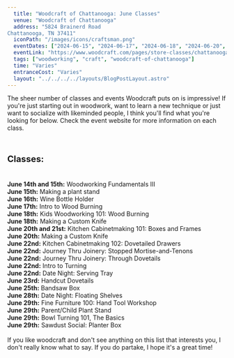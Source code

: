 ```yaml
---
  title: "Woodcraft of Chattanooga: June Classes"
  venue: "Woodcraft of Chattanooga"
  address: "5824 Brainerd Road
Chattanooga, TN 37411"
  iconPath: "/images/icons/craftsman.png"
  eventDates: ["2024-06-15", "2024-06-17", "2024-06-18", "2024-06-20", "2024-06-21", "2024-06-22", "2024-06-23", "2024-06-25", "2024-06-28", "2024-06-29"]
  eventLink: "https://www.woodcraft.com/pages/store-classes/chattanooga"
  tags: ["woodworking", "craft", "woodcraft-of-chattanooga"]
  time: "Varies"
  entranceCost: "Varies"
  layout: "../../../../layouts/BlogPostLayout.astro"
---
```


The sheer number of classes and events Woodcraft puts on is impressive! If you're just starting out in woodwork, want to learn a new technique or just want to socialize with likeminded people, I think you'll find what you're looking for below. Check the event website for more information on each class.

<br>
<b><p style="font-size: 20px;"> Classes:</p></b>
<br>
<b class="2024-06-14 2024-06-15">June 14th and 15th:</b> Woodworking Fundamentals III
<br>
<b class="2024-06-15">June 15th:</b> Making a plant stand
<br>
<b class="2024-06-16">June 16th:</b> Wine Bottle Holder
<br>
<b class="2024-06-17">June 17th:</b> Intro to Wood Burning
<br>
<b class="2024-06-18">June 18th:</b> Kids Woodworking 101: Wood Burning
<br>
<b class="2024-06-18">June 18th:</b> Making a Custom Knife
<br>
<b class="2024-06-20 2024-06-21">June 20th and 21st:</b> Kitchen Cabinetmaking 101: Boxes and Frames
<br>
<b class="2024-06-20">June 20th:</b> Making a Custom Knife
<br>
<b class="2024-06-22">June 22nd:</b> Kitchen Cabinetmaking 102: Dovetailed Drawers
<br>
<b class="2024-06-22">June 22nd:</b> Journey Thru Joinery: Stopped Mortise-and-Tenons
<br>
<b class="2024-06-22">June 22nd:</b> Journey Thru Joinery: Through Dovetails
<br>
<b class="2024-06-22">June 22nd:</b> Intro to Turning
<br>
<b class="2024-06-22">June 22nd:</b> Date Night: Serving Tray
<br>
<b class="2024-06-23">June 23rd:</b> Handcut Dovetails
<br>
<b class="2024-06-25">June 25th:</b> Bandsaw Box
<br>
<b class="2024-06-28">June 28th:</b> Date Night: Floating Shelves
<br>
<b class="2024-06-29">June 29th:</b> Fine Furniture 100: Hand Tool Workshop
<br>
<b class="2024-06-29">June 29th:</b> Parent/Child Plant Stand
<br>
<b class="2024-06-29">June 29th:</b> Bowl Turning 101, The Basics
<br>
<b class="2024-06-29">June 29th:</b> Sawdust Social: Planter Box
<br><br>
If you like woodcraft and don't see anything on this list that interests you, I don't really know what to say. If you do partake, I hope it's a great time!

<script is:inline>
  let pathSplit = window.location.pathname.split("/");
  let elId = pathSplit[pathSplit.length - 2];
  let els = document.getElementsByClassName(elId);
  Array.from(els).forEach((el) => el.classList.add("highlighted-date"));
</script>